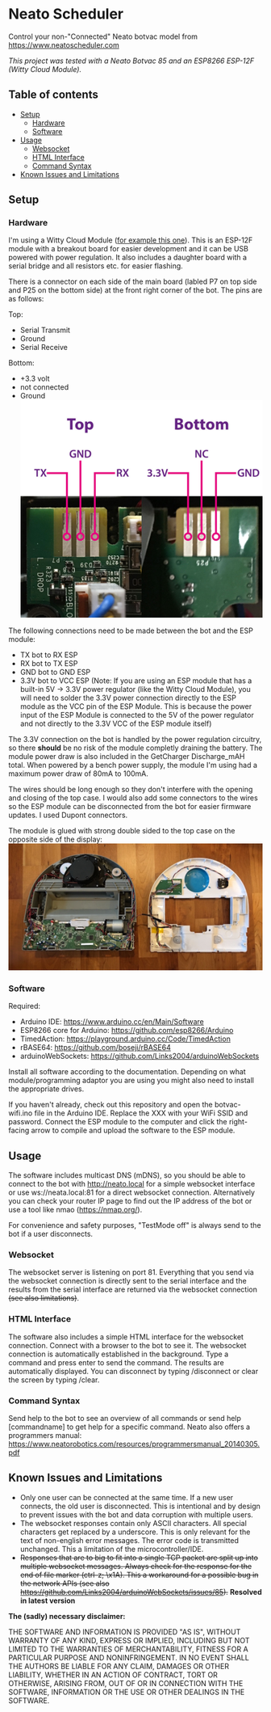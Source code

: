 # Neato Scheduler
Control your non-"Connected" Neato botvac model from https://www.neatoscheduler.com

_This project was tested with a Neato Botvac 85 and an ESP8266 ESP-12F (Witty Cloud Module)._

## Table of contents
* [Setup](#setup)
  * [Hardware](#hardware)
  * [Software](#software)
* [Usage](#usage)
  * [Websocket](#websocket)
  * [HTML Interface](#html-interface)
  * [Command Syntax](#command-syntax)
* [Known Issues and Limitations](#known-issues-and-limitations)


## Setup
### Hardware
I'm using a Witty Cloud Module ([for example this one](https://www.aliexpress.com/item/ESP8266/32643464555.html)). This is an ESP-12F module with a breakout board for easier development and it can be USB powered with power regulation. It also includes a daughter board with a serial bridge and all resistors etc. for easier flashing.

There is a connector on each side of the main board (labled P7 on top side and P25 on the bottom side) at the front right corner of the bot. The pins are as follows:

Top:
* Serial Transmit
* Ground
* Serial Receive

Bottom:
* +3.3 volt
* not connected
* Ground
![Botvac Serial Connector](/img/botvac-pins.jpg)

The following connections need to be made between the bot and the ESP module:
* TX bot to RX ESP
* RX bot to TX ESP
* GND bot to GND ESP
* 3.3V bot to VCC ESP (Note: If you are using an ESP module that has a built-in 5V -> 3.3V power regulator (like the Witty Cloud Module), you will need to solder the 3.3V power connection directly to the ESP module as the VCC pin of the ESP Module. This is because the power input of the ESP Module is connected to the 5V of the power regulator and not directly to the 3.3V VCC of the ESP module itself)

The 3.3V connection on the bot is handled by the power regulation circuitry, so there **should** be no risk of the module completly draining the battery. The module power draw is also included in the GetCharger Discharge_mAH total. When powered by a bench power supply, the module I'm using had a maximum power draw of 80mA to 100mA.

The wires should be long enough so they don't interfere with the opening and closing of the top case. I would also add some connectors to the wires so the ESP module can be disconnected from the bot for easier firmware updates. I used Dupont connectors.

The module is glued with strong double sided to the top case on the opposite side of the display:
![Botvac Serial Connector](/img/installed-module.jpg)

### Software
Required:
* Arduino IDE: https://www.arduino.cc/en/Main/Software
* ESP8266 core for Arduino: https://github.com/esp8266/Arduino
* TimedAction: https://playground.arduino.cc/Code/TimedAction
* rBASE64: https://github.com/boseji/rBASE64
* arduinoWebSockets: https://github.com/Links2004/arduinoWebSockets

Install all software according to the documentation. Depending on what module/programming adaptor you are using you might also need to install the appropriate drives.

If you haven't already, check out this repository and open the botvac-wifi.ino file in the Arduino IDE. Replace the XXX with your WiFi SSID and password. Connect the ESP module to the computer and click the right-facing arrow to compile and upload the software to the ESP module.

## Usage
The software includes multicast DNS (mDNS), so you should be able to connect to the bot with http://neato.local for a simple websocket interface or use ws://neata.local:81 for a direct websocket connection. Alternatively you can check your router IP page to find out the IP address of the bot or use a tool like nmao (https://nmap.org/).

For convenience and safety purposes, "TestMode off" is always send to the bot if a user disconnects.

### Websocket
The websocket server is listening on port 81. Everything that you send via the websocket connection is directly sent to the serial interface and the results from the serial interface are returned via the websocket connection ~~(see also limitations)~~.

### HTML Interface
The software also includes a simple HTML interface for the websocket connection. Connect with a browser to the bot to see it. The websocket connection is automatically established in the background. Type a command and press enter to send the command. The results are automatically displayed. You can disconnect by typing /disconnect or clear the screen by typing /clear.

### Command Syntax
Send help to the bot to see an overview of all commands or send help [commandname] to get help for a specific command. Neato also offers a programmers manual: https://www.neatorobotics.com/resources/programmersmanual_20140305.pdf

## Known Issues and Limitations
* Only one user can be connected at the same time. If a new user connects, the old user is disconnected. This is intentional and by design to prevent issues with the bot and data corruption with multiple users.
* The websocket responses contain only ASCII characters. All special characters get replaced by a underscore. This is only relevant for the text of non-english error messages. The error code is transmitted unchanged. This a limitation of the microcontroller/IDE.
* ~~Responses that are to big to fit into a single TCP packet are split up into multiple websocket messages. Always check for the response for the end of file marker (ctrl-z; \x1A). This a workaround for a possible bug in the network APIs (see also https://github.com/Links2004/arduinoWebSockets/issues/85).~~ **Resolved in latest version**

**The (sadly) necessary disclaimer:**

THE SOFTWARE AND INFORMATION IS PROVIDED "AS IS", WITHOUT WARRANTY OF ANY KIND, EXPRESS OR IMPLIED, INCLUDING BUT NOT LIMITED TO THE WARRANTIES OF MERCHANTABILITY, FITNESS FOR A PARTICULAR PURPOSE AND NONINFRINGEMENT. IN NO EVENT SHALL THE AUTHORS BE LIABLE FOR ANY CLAIM, DAMAGES OR OTHER LIABILITY, WHETHER IN AN ACTION OF CONTRACT, TORT OR OTHERWISE, ARISING FROM, OUT OF OR IN CONNECTION WITH THE SOFTWARE, INFORMATION OR THE USE OR OTHER DEALINGS IN THE SOFTWARE.

